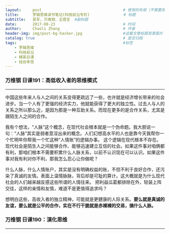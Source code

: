 ```yaml
---
layout:     post                                    # 使用的布局（不需要改）
title:      罗辑思维读书笔记(科技前沿专栏)               # 标题
subtitle:   吴军，万维钢，王煜全  #副标题
date:       2017-08-23                              # 时间
author:     Chaoli Zhang                            # 作者
header-img: img/post-bg-hacker.jpg                  #这篇文章标题背景图片
catalog: true                                       # 是否归档
tags:                                               #标签
    - 罗辑思维
    - 科技前沿
    - 精英日课
    - 硅谷来信
---
```


### 万维钢 日课191：高低收入者的思维模式
---
中国这些年来人与人之间的关系变得更疏远了一些，也许就是经济增长带来的社会进步。当一个人有了更强的经济实力，他就能获得了更大的独立性。过去人与人的关系之所以那么近，是因为那是一种互助关系。而现在更多的是合作关系，尤其是跟陌生人之间的合作。

我有个想法，“人脉”这个概念，在现代社会根本就是一个伪命题。我大胆说一句：“人脉”其实是弱者意淫出来的概念。人们幻想高水平的人也是靠今天我帮你一个忙明年你帮我一个忙这种“人情账”的逻辑办事。
这个逻辑在现代根本不存在。现代社会是陌生人之间能够合作、能够迅速建立互信的社会。如果这件事对咱俩都有利，那咱们根本不需要积累什么人脉关系，以前不认识现在可以认识。如果这件事对我有利对你不利，那我怎么忍心让你做呢？

什么人脉，什么人情账户，其实是没有明确权益的账，不但不利于良好合作，还污染了真诚的友情。表面上温情脉脉，背后却是可耻的算计。这大概就是为什么现代社会的人们越来越反感这些所谓的人情往来。
把利益瓜葛都排除在外，轻装上阵交往，这样的亲情和友情，难道不是更值得追求吗？

想明白这些，高收入者的独立精神，可能就是更健康的人际关系。**要么就是真诚的友谊，要么就是公平的合作，实在不行干脆就是赤裸裸的交易，搞什么人脉。**


### 万维钢 日课190：演化思维
---
